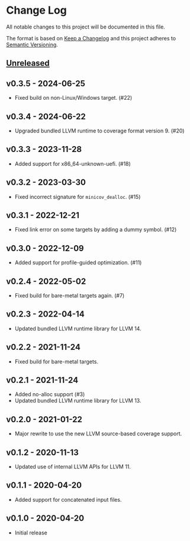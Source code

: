 # Change Log

All notable changes to this project will be documented in this file.

The format is based on [Keep a Changelog](http://keepachangelog.com/)
and this project adheres to [Semantic Versioning](http://semver.org/).

## [Unreleased]

## v0.3.5 - 2024-06-25

- Fixed build on non-Linux/Windows target. (#22)

## v0.3.4 - 2024-06-22

- Upgraded bundled LLVM runtime to coverage format version 9. (#20)

## v0.3.3 - 2023-11-28

- Added support for x86_64-unknown-uefi. (#18)

## v0.3.2 - 2023-03-30

- Fixed incorrect signature for `minicov_dealloc`. (#15)

## v0.3.1 - 2022-12-21

- Fixed link error on some targets by adding a dummy symbol. (#12)

## v0.3.0 - 2022-12-09

- Added support for profile-guided optimization. (#11)

## v0.2.4 - 2022-05-02

- Fixed build for bare-metal targets again. (#7)

## v0.2.3 - 2022-04-14

- Updated bundled LLVM runtime library for LLVM 14.

## v0.2.2 - 2021-11-24

- Fixed build for bare-metal targets.

## v0.2.1 - 2021-11-24

- Added no-alloc support (#3)
- Updated bundled LLVM runtime library for LLVM 13.

## v0.2.0 - 2021-01-22

- Major rewrite to use the new LLVM source-based coverage support.

## v0.1.2 - 2020-11-13

- Updated use of internal LLVM APIs for LLVM 11.

## v0.1.1 - 2020-04-20

- Added support for concatenated input files.

## v0.1.0 - 2020-04-20

- Initial release

[Unreleased]: https://github.com/Amanieu/minicov/compare/v0.3.5...HEAD
[v0.3.5]: https://github.com/Amanieu/minicov/compare/v0.3.4...v0.3.5
[v0.3.4]: https://github.com/Amanieu/minicov/compare/v0.3.3...v0.3.4
[v0.3.3]: https://github.com/Amanieu/minicov/compare/v0.3.2...v0.3.3
[v0.3.2]: https://github.com/Amanieu/minicov/compare/v0.3.1...v0.3.2
[v0.3.1]: https://github.com/Amanieu/minicov/compare/v0.3.0...v0.3.1
[v0.3.0]: https://github.com/Amanieu/minicov/compare/v0.2.4...v0.3.0
[v0.2.4]: https://github.com/Amanieu/minicov/compare/v0.2.3...v0.2.4
[v0.2.3]: https://github.com/Amanieu/minicov/compare/v0.2.2...v0.2.3
[v0.2.2]: https://github.com/Amanieu/minicov/compare/v0.2.1...v0.2.2
[v0.2.1]: https://github.com/Amanieu/minicov/compare/v0.2.0...v0.2.1
[v0.2.0]: https://github.com/Amanieu/minicov/compare/v0.1.2...v0.2.0
[v0.1.2]: https://github.com/Amanieu/minicov/compare/v0.1.1...v0.1.2
[v0.1.1]: https://github.com/Amanieu/minicov/compare/v0.1.0...v0.1.1
